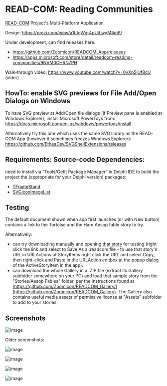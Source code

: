 # READ-COM: Reading Communities
[READ-COM](https://www.read-com-eu.uma.es/) Project's Multi-Platform Application

Design:
https://prezi.com/view/a1tJgWgr4pUiLwyM4eiP/

Under development, can find releases here:
* https://github.com/Zoomicon/READCOM_App/releases
* https://apps.microsoft.com/store/detail/readcom-reading-communities/9NVM0CHRN7PH

Walk-through video:
https://www.youtube.com/watch?v=0vXp5jUf8cU (older)

## HowTo: enable SVG previews for File Add/Open Dialogs on Windows

To have SVG preview at Add/Open file dialogs (if Preview pane is enabled at Windows Explorer), install Microsoft PowerToys from: https://docs.microsoft.com/en-us/windows/powertoys/install

Alternatively try this one which uses the same SVG library as the READ-COM App (however it sometimes freezes Windows Explorer): https://github.com/EtheaDev/SVGShellExtensions/releases

## Requirements: Source-code Dependencies:
need to install via "Tools/GetIt Package Manager" in Delphi IDE to build the project the (appropriate for your Delphi version) packages:
* [TFrameStand](https://getitnow.embarcadero.com/?q=tframestand) 
* [SVGIconImageList](https://getitnow.embarcadero.com/?q=SVGIconImageList)

## Testing

The default document shown when app first launches (or with New button) contains a link to the Tortoise and the Hare Aesop fable story to try.

Alternatively:
* can try downloading manually and opening [that story](https://raw.githubusercontent.com/zoomicon/READCOM_Gallery/master/Gallery/Stories/Aesop%20Fables/The%20Tortoise%20and%20the%20Hare/The%20Tortoise%20and%20the%20Hare.readcom) for testing (right click the link and select to Save As a .readcom file - to use that story's URL in URLActions of StoryItems right click the URL and select Copy, then right-click and Paste in the URLAction editbox at the popup dialog of the ActiveStoryItem in the app).
* can download the whole Gallery in a .ZIP file (extract its Gallery subfolder somewhere on your PC) and load that sample story from the "Stories/Aesop Fables" folder, per the instructions found at [https://github.com/Zoomicon/READCOM_Gallery/](https://github.com/Zoomicon/READCOM_Gallery). The Gallery also contains useful media assets of permissive license at "Assets" subfolder to add to your stories

## Screenshots

![image](https://user-images.githubusercontent.com/3461504/164836697-5d1b6d1e-e665-446b-a8f9-21fc8bfe8bce.png)

Older screenshots:

![image](https://user-images.githubusercontent.com/3461504/159692204-c61e2f77-61c6-4afe-860b-5d4e9acf840c.png)

![image](https://user-images.githubusercontent.com/3461504/153725195-3f952633-dbfa-4da1-a3d6-ca280608c6e8.png)

![image](https://user-images.githubusercontent.com/3461504/152587444-315f557f-55d9-453a-94f1-042d7b76e010.png)

![image](https://user-images.githubusercontent.com/3461504/150108636-95dbc253-33bc-46ab-b1cb-aa91d1f7a6fb.png)

